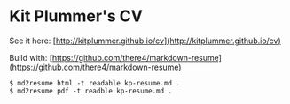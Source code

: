 Kit Plummer's CV
==

See it here: [http://kitplummer.github.io/cv](http://kitplummer.github.io/cv)

Build with: [https://github.com/there4/markdown-resume](https://github.com/there4/markdown-resume)

```
$ md2resume html -t readable kp-resume.md .
$ md2resume pdf -t readble kp-resume.md .
```